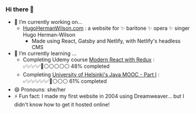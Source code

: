 ### Hi there 👋

- 🔭 I’m currently working on...
    -  [HugoHermanWilson.com](https://www.hugohermanwilson.com/) : a website for ✨ baritone ✨ opera ✨ singer Hugo Herman-Wilson
        - Made using React, Gatsby and Netlify, with Netlify's headless CMS
- 🌱 I’m currently learning ...
    -  Completing Udemy course [Modern React with Redux](https://www.udemy.com/course/react-redux/) : ✅✅✅✅🔷⚪⚪⚪⚪⚪ 48% completed
    -  Completing [University of Helsinki's Java MOOC - Part I](https://java-programming.mooc.fi/) : ✅✅✅✅✅✅🔷⚪⚪⚪ 61% completed
- 😄 Pronouns: she/her
- ⚡ Fun fact: I made my first website in 2004 using Dreamweaver... but I didn't know how to get it hosted online!
